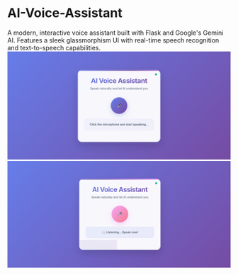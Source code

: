 # AI-Voice-Assistant
A modern, interactive voice assistant built with Flask and Google's Gemini AI. Features a sleek glassmorphism UI with real-time speech recognition and text-to-speech capabilities.
![image alt](https://github.com/TM-ARUN/AI-Voice-Assistant/blob/6ff8a38dcfa508831b30c5841c1acda8be922c46/Screenshot%20(428).png)
![image alt](https://github.com/TM-ARUN/AI-Voice-Assistant/blob/6ff8a38dcfa508831b30c5841c1acda8be922c46/Screenshot%20(429).png)

